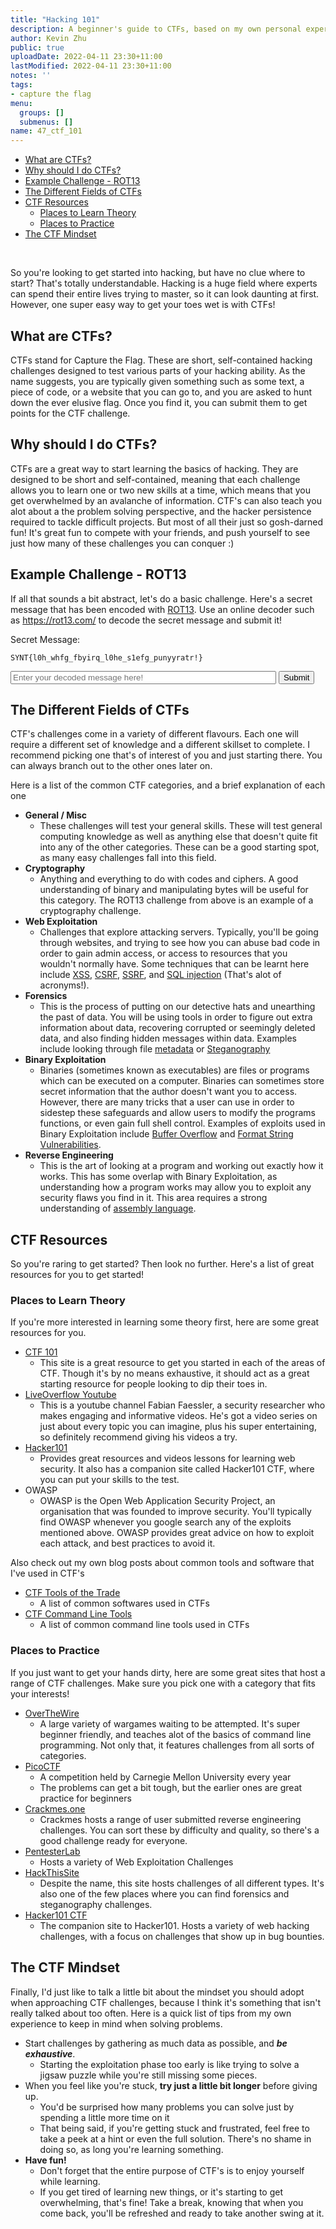 ```yaml
---
title: "Hacking 101"
description: A beginner's guide to CTFs, based on my own personal experiences starting out!
author: Kevin Zhu
public: true
uploadDate: 2022-04-11 23:30+11:00
lastModified: 2022-04-11 23:30+11:00
notes: ''
tags:
- capture the flag
menu:
  groups: []
  submenus: []
name: 47_ctf_101
---
```


- [What are CTFs?](#what-are-ctfs)
- [Why should I do CTFs?](#why-should-i-do-ctfs)
- [Example Challenge - ROT13](#example-challenge---rot13)
- [The Different Fields of CTFs](#the-different-fields-of-ctfs)
- [CTF Resources](#ctf-resources)
    - [Places to Learn Theory](#places-to-learn-theory)
    - [Places to Practice](#places-to-practice)
- [The CTF Mindset](#the-ctf-mindset)

<br>

So you're looking to get started into hacking, but have no clue where to start? That's totally understandable. Hacking is a huge field where experts can spend their entire lives trying to master, so it can look daunting at first. However, one super easy way to get your toes wet is with CTFs!

## What are CTFs?
CTFs stand for Capture the Flag. These are short, self-contained hacking challenges designed to test various parts of your hacking ability. As the name suggests, you are typically given something such as some text, a piece of code, or a website that you can go to, and you are asked to hunt down the ever elusive flag. Once you find it, you can submit them to get points for the CTF challenge.

## Why should I do CTFs?
CTFs are a great way to start learning the basics of hacking. They are designed to be short and self-contained, meaning that each challenge allows you to learn one or two new skills at a time, which means that you get overwhelmed by an avalanche of information. CTF's can also teach you alot about a the problem solving perspective, and the hacker persistence required to tackle difficult projects. But most of all their just so gosh-darned fun! It's great fun to compete with your friends, and push yourself to see just how many of these challenges you can conquer :)

## Example Challenge - ROT13
If all that sounds a bit abstract, let's do a basic challenge. Here's a secret message that has been encoded with [ROT13](https://en.wikipedia.org/wiki/ROT13). Use an online decoder such as <https://rot13.com/> to decode the secret message and submit it!

Secret Message:
```
SYNT{l0h_whfg_fbyirq_l0he_s1efg_punyyratr!}
```

<!-- ROT13 CTF Challenge -->
<input type="text" id="flagsubmit" name="flag" placeholder="Enter your decoded message here!" size="50">
<button type=submit id="submitbutton"> Submit </button>
<p id="passed" style="display:none;">Well done!</p>
<p id="failed" style="display:none;">Sorry, that's not quite right...</p>


<script>
function eval() {
    if ($("#flagsubmit").val().trim() == "FLAG{y0u_just_solved_y0ur_f1rst_challenge!}") {
        $("#passed").show();
        $("#failed").hide();
    } else {
        $("#passed").hide();
        $("#failed").show();
    }
}

$("#submitbutton").click(function() {
    $("#passed").hide();
    $("#failed").hide();

    setInterval(eval, 200);
});
</script>

## The Different Fields of CTFs
CTF's challenges come in a variety of different flavours. Each one will require a different set of knowledge and a different skillset to complete. I recommend picking one that's of interest of you and just starting there. You can always branch out to the other ones later on.

Here is a list of the common CTF categories, and a brief explanation of each one

- **General / Misc**
    - These challenges will test your general skills. These will test general computing knowledge as well as anything else that doesn't quite fit into any of the other categories. These can be a good starting spot, as many easy challenges fall into this field.
- **Cryptography**
    - Anything and everything to do with codes and ciphers. A good understanding of binary and manipulating bytes will be useful for this category. The ROT13 challenge from above is an example of a cryptography challenge.
- **Web Exploitation**
    - Challenges that explore attacking servers. Typically, you'll be going through websites, and trying to see how you can abuse bad code in order to gain admin access, or access to resources that you wouldn't normally have. Some techniques that can be learnt here include [XSS](https://en.wikipedia.org/wiki/Cross-site_scripting), [CSRF](https://en.wikipedia.org/wiki/Cross-site_request_forgery), [SSRF](https://en.wikipedia.org/wiki/Server-side_request_forgery), and [SQL injection](https://en.wikipedia.org/wiki/SQL_injection) (That's alot of acronyms!).
- **Forensics**
    - This is the process of putting on our detective hats and unearthing the past of data. You will be using tools in order to figure out extra information about data, recovering corrupted or seemingly deleted data, and also finding hidden messages within data. Examples include looking through file [metadata](https://en.wikipedia.org/wiki/Metadata) or [Steganography](https://www.comptia.org/blog/what-is-steganography#:~:text=Steganography%20is%20the%20practice%20of,to%20friends%20using%20invisible%20ink.)
- **Binary Exploitation**
    - Binaries (sometimes known as executables) are files or programs which can be executed on a computer. Binaries can sometimes store secret information that the author doesn't want you to access. However, there are many tricks that a user can use in order to sidestep these safeguards and allow users to modify the programs functions, or even gain full shell control. Examples of exploits used in Binary Exploitation include [Buffer Overflow](https://en.wikipedia.org/wiki/Buffer_overflow#:~:text=In%20information%20security%20and%20programming,and%20overwrites%20adjacent%20memory%20locations.) and [Format String Vulnerabilities](https://www.whitehatsec.com/glossary/content/format-string-attack).
- **Reverse Engineering**
    - This is the art of looking at a program and working out exactly how it works. This has some overlap with Binary Exploitation, as understanding how a program works may allow you to exploit any security flaws you find in it. This area requires a strong understanding of [assembly language](https://en.wikipedia.org/wiki/Assembly_language).

## CTF Resources
So you're raring to get started? Then look no further. Here's a list of great resources for you to get started!

### Places to Learn Theory
If you're more interested in learning some theory first, here are some great resources for you.

- [CTF 101](https://ctf101.org/)
    - This site is a great resource to get you started in each of the areas of CTF. Though it's by no means exhaustive, it should act as a great starting resource for people looking to dip their toes in.
- [LiveOverflow Youtube](https://www.youtube.com/c/LiveOverflow)
    - This is a youtube channel Fabian Faessler, a security researcher who makes engaging and informative videos. He's got a video series on just about every topic you can imagine, plus his super entertaining, so definitely recommend giving his videos a try.
- [Hacker101](https://www.hacker101.com/)
    - Provides great resources and videos lessons for learning web security. It also has a companion site called Hacker101 CTF, where you can put your skills to the test.
- OWASP
    - OWASP is the Open Web Application Security Project, an organisation that was founded to improve security. You'll typically find OWASP whenever you google search any of the exploits mentioned above. OWASP provides great advice on how to exploit each attack, and best practices to avoid it.

Also check out my own blog posts about common tools and software that I've used in CTF's

- [CTF Tools of the Trade](/blog/45_ctf_tools)
    - A list of common softwares used in CTFs
- [CTF Command Line Tools](/blog/46_ctf_commands)
    - A list of common command line tools used in CTFs

### Places to Practice
If you just want to get your hands dirty, here are some great sites that host a range of CTF challenges. Make sure you pick one with a category that fits your interests!

- [OverTheWire](https://overthewire.org/wargames/)
    - A large variety of wargames waiting to be attempted. It's super beginner friendly, and teaches alot of the basics of command line programming. Not only that, it features challenges from all sorts of categories.
- [PicoCTF](https://picoctf.org/)
    - A competition held by Carnegie Mellon University every year
    - The problems can get a bit tough, but the earlier ones are great practice for beginners
- [Crackmes.one](https://crackmes.one/)
    - Crackmes hosts a range of user submitted reverse engineering challenges. You can sort these by difficulty and quality, so there's a good challenge ready for everyone.
- [PentesterLab](https://pentesterlab.com/)
    - Hosts a variety of Web Exploitation Challenges
- [HackThisSite](https://www.hackthissite.org/)
    - Despite the name, this site hosts challenges of all different types. It's also one of the few places where you can find forensics and steganography challenges.
- [Hacker101 CTF](https://www.hacker101.com/)
    - The companion site to Hacker101. Hosts a variety of web hacking challenges, with a focus on challenges that show up in bug bounties.


## The CTF Mindset
Finally, I'd just like to talk a little bit about the mindset you should adopt when approaching CTF challenges, because I think it's something that isn't really talked about too often. Here is a quick list of tips from my own experience to keep in mind when solving problems.

- Start challenges by gathering as much data as possible, and _**be exhaustive**_.
    - Starting the exploitation phase too early is like trying to solve a jigsaw puzzle while you're still missing some pieces.
- When you feel like you're stuck, **try just a little bit longer** before giving up.
    - You'd be surprised how many problems you can solve just by spending a little more time on it
    - That being said, if you're getting stuck and frustrated, feel free to take a peek at a hint or even the full solution. There's no shame in doing so, as long you're learning something.
- **Have fun!**
    - Don't forget that the entire purpose of CTF's is to enjoy yourself while learning.
    - If you get tired of learning new things, or it's starting to get overwhelming, that's fine! Take a break, knowing that when you come back, you'll be refreshed and ready to take another swing at it.



